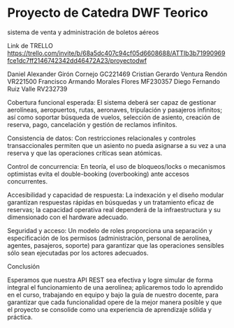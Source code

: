 # Proyecto de Catedra DWF Teorico
sistema de venta y administración de boletos aéreos

Link de TRELLO https://trello.com/invite/b/68a5dc407c94cf05d6608688/ATTIb3b71990969fce1dc7ff2146742342dd46472A23/proyectodwf

Daniel Alexander Girón Cornejo GC221469 Cristian Gerardo Ventura Rendón VR221500 Francisco Armando Morales Flores MF230357 Diego Fernando Ruiz Valle RV232739

Cobertura funcional esperada: El sistema deberá ser capaz de gestionar aerolíneas, aeropuertos, rutas, aeronaves, tripulación y pasajeros infinitos; así como soportar búsqueda de vuelos, selección de asiento, creación de reserva, pago, cancelación y gestión de reclamos infinitos.

Consistencia de datos: Con restricciones relacionales y controles transaccionales permiten que un asiento no pueda asignarse a su vez a una reserva y que las operaciones críticas sean atómicas.

Control de concurrencia: En teoría, el uso de bloqueos/locks o mecanismos optimistas evita el double-booking (overbooking) ante accesos concurrentes.

Accesibilidad y capacidad de respuesta: La indexación y el diseño modular garantizan respuestas rápidas en búsquedas y un tratamiento eficaz de reservas; la capacidad operativa real dependerá de la infraestructura y su dimensionado con el hardware adecuado.

Seguridad y acceso: Un modelo de roles proporciona una separación y especificación de los permisos (administración, personal de aerolínea, agentes, pasajeros, soporte) para garantizar que las operaciones sensibles sólo sean ejecutadas por los actores adecuados.

Conclusión

Esperamos que nuestra API REST sea efectiva y logre simular de forma integral el funcionamiento de una aerolínea; aplicaremos todo lo aprendido en el curso, trabajando en equipo y bajo la guía de nuestro docente, para garantizar que cada funcionalidad opere de la mejor manera posible y que el proyecto se consolide como una experiencia de aprendizaje sólida y práctica.

